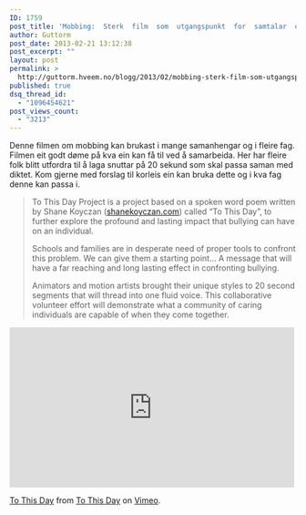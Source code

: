 ```yaml
---
ID: 1759
post_title: 'Mobbing:  Sterk  film  som  utgangspunkt  for  samtalar  og  diskusjon.'
author: Guttorm
post_date: 2013-02-21 13:12:38
post_excerpt: ""
layout: post
permalink: >
  http://guttorm.hveem.no/blogg/2013/02/mobbing-sterk-film-som-utgangspunkt-for-samtalar-og-diskusjon/
published: true
dsq_thread_id:
  - "1096454621"
post_views_count:
  - "3213"
---
```

Denne filmen om mobbing kan brukast i mange samanhengar og i fleire fag. Filmen eit godt døme på kva ein kan få til ved å samarbeida. Her har fleire folk blitt utfordra til å laga snuttar på 20 sekund som skal passa saman med diktet. Kom gjerne med forslag til korleis ein kan bruka dette og i kva fag denne kan passa i.
<blockquote>To This Day Project is a project based on a spoken word poem written by Shane Koyczan (<a href="http://www.shanekoyczan.com/" target="_blank" rel="nofollow">shanekoyczan.com</a>) called “To This Day”, to further explore the profound and lasting impact that bullying can have on an individual.

Schools and families are in desperate need of proper tools to confront this problem. We can give them a starting point... A message that will have a far reaching and long lasting effect in confronting bullying.

Animators and motion artists brought their unique styles to 20 second segments that will thread into one fluid voice.
This collaborative volunteer effort will demonstrate what a community of caring individuals are capable of when they come together.</blockquote>
<iframe src="http://player.vimeo.com/video/59956490" height="281" width="500" allowfullscreen="" frameborder="0"></iframe>

<a href="http://vimeo.com/59956490">To This Day</a> from <a href="http://vimeo.com/tothisday">To This Day</a> on <a href="http://vimeo.com">Vimeo</a>.